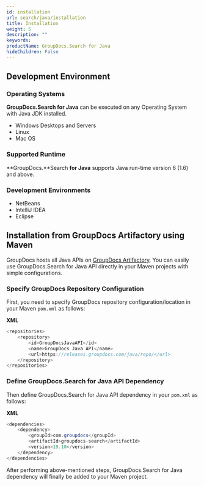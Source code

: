 ```yaml
---
id: installation
url: search/java/installation
title: Installation
weight: 5
description: ""
keywords:
productName: GroupDocs.Search for Java
hideChildren: False
---
```

## Development Environment

### Operating Systems

**GroupDocs.Search for Java** can be executed on any Operating System with Java JDK installed.

*   Windows Desktops and Servers
*   Linux
*   Mac OS

### Supported Runtime

**GroupDocs.**Search **for Java** supports Java run-time version 6 (1.6) and above.

### Development Environments

*   NetBeans
*   IntelliJ IDEA
*   Eclipse

## Installation from GroupDocs Artifactory using Maven

GroupDocs hosts all Java APIs on [GroupDocs Artifactory](https://releases.groupdocs.com/java/repo/). You can easily use GroupDocs.Search for Java API directly in your Maven projects with simple configurations.

### Specify GroupDocs Repository Configuration

First, you need to specify GroupDocs repository configuration/location in your Maven `pom.xml` as follows:

**XML**

```java
<repositories>
	<repository>
		<id>GroupDocsJavaAPI</id>
		<name>GroupDocs Java API</name>
		<url>https://releases.groupdocs.com/java/repo/</url>
	</repository>
</repositories>
```

### Define GroupDocs.Search for Java API Dependency

Then define GroupDocs.Search for Java API dependency in your `pom.xml` as follows:

**XML**

```java
<dependencies>
    <dependency>
        <groupId>com.groupdocs</groupId>
        <artifactId>groupdocs-search</artifactId>
        <version>19.10</version>
    </dependency>
</dependencies>
```

After performing above-mentioned steps, GroupDocs.Search for Java dependency will finally be added to your Maven project.
